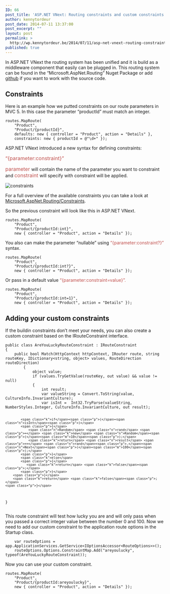 ```yaml
---
ID: 66
post_title: 'ASP.NET VNext: Routing constraints and custom constraints'
author: kennytordeur
post_date: 2014-07-11 13:37:00
post_excerpt: ""
layout: post
permalink: >
  http://wp.kennytordeur.be/2014/07/11/asp-net-vnext-routing-constraints-and-custom-constraints/
published: true
---
```

In ASP.NET VNext the routing system has been unified and it is build as a middleware component that easily can be plugged in. This routing system can be found in the “Microsoft.AspNet.Routing” Nuget Package or add <a href="https://github.com/aspnet/Routing">github</a> if you want to work with the source code.

<h2>Constraints</h2>

Here is an example how we putted constraints on our route parameters in MVC 5. In this case the parameter “productId” must match an integer.

<div class="highlight"><pre><code class="language-csharp" data-lang="csharp"><span class="n">routes</span><span class="p">.</span><span class="n">MapRoute</span><span class="p">(</span>
    <span class="s">&quot;Product&quot;</span><span class="p">,</span> 
    <span class="s">&quot;Product/{productId}&quot;</span><span class="p">,</span> 
    <span class="n">defaults</span><span class="p">:</span> <span class="k">new</span> <span class="p">{</span> <span class="n">controller</span> <span class="p">=</span> <span class="s">&quot;Product&quot;</span><span class="p">,</span> <span class="n">action</span> <span class="p">=</span> <span class="s">&quot;Details&quot;</span> <span class="p">},</span> 
    <span class="n">constraints</span><span class="p">:</span> <span class="k">new</span> <span class="p">{</span> <span class="n">productId</span> <span class="p">=</span> <span class="s">@&quot;\d+&quot;</span> <span class="p">});</span>
</code></pre></div>

ASP.NET VNext introduced a new syntax for defining constraints:</p>

<span style="color: #c0504d; font-size: medium">“{parameter:constraint}”</span>

<span style="color: #c0504d; font-size: 12pt">parameter </span>will contain the name of the parameter you want to constraint and <span style="color: #c0504d; font-size: 12pt">constraint </span>will specify with constraint will be applied.

<img src="http://blog.kennytordeur.be/images/2014-07-11-aspnet-vnext-routing-constraints-and-custom-constraints/constraints.png" alt="constraints">

For a full overview of the available constraints you can take a look at <a href="htpps://github.com/aspnet/Routing/tree/dev/src/Microsoft.AspNet.Routing/Constraints">Microsoft.AspNet.Routing/Constraints</a>.

So the previous constraint will look like this in ASP.NET VNext.

<div class="highlight"><pre><code class="language-csharp" data-lang="csharp"><span class="n">routes</span><span class="p">.</span><span class="n">MapRoute</span><span class="p">(</span>
    <span class="s">&quot;Product&quot;</span><span class="p">,</span> 
    <span class="s">&quot;Product/{productId:int}&quot;</span><span class="p">,</span> 
    <span class="k">new</span> <span class="p">{</span> <span class="n">controller</span> <span class="p">=</span> <span class="s">&quot;Product&quot;</span><span class="p">,</span> <span class="n">action</span> <span class="p">=</span> <span class="s">&quot;Details&quot;</span> <span class="p">});</span>
</code></pre></div>

You also can make the parameter “nullable” using <span style="color: #c0504d">“{parameter:constraint?}” </span>syntax.

<div class="highlight"><pre><code class="language-csharp" data-lang="csharp"><span class="n">routes</span><span class="p">.</span><span class="n">MapRoute</span><span class="p">(</span>
    <span class="s">&quot;Product&quot;</span><span class="p">,</span> 
    <span class="s">&quot;Product/{productId:int?}&quot;</span><span class="p">,</span> 
    <span class="k">new</span> <span class="p">{</span> <span class="n">controller</span> <span class="p">=</span> <span class="s">&quot;Product&quot;</span><span class="p">,</span> <span class="n">action</span> <span class="p">=</span> <span class="s">&quot;Details&quot;</span> <span class="p">});</span>
</code></pre></div>

Or pass in a default value <span style="color: #c0504d">“{parameter:constraint=value}”.

<div class="highlight"><pre><code class="language-csharp" data-lang="csharp"><span class="n">routes</span><span class="p">.</span><span class="n">MapRoute</span><span class="p">(</span>
    <span class="s">&quot;Product&quot;</span><span class="p">,</span> 
    <span class="s">&quot;Product/{productId:int=1}&quot;</span><span class="p">,</span> 
    <span class="k">new</span> <span class="p">{</span> <span class="n">controller</span> <span class="p">=</span> <span class="s">&quot;Product&quot;</span><span class="p">,</span> <span class="n">action</span> <span class="p">=</span> <span class="s">&quot;Details&quot;</span> <span class="p">});</span>
</code></pre></div>

<h2>Adding your custom constraints</h2>

If the buildin constraints don’t meet your needs, you can also create a custom constraint based on the IRouteConstraint interface.

<div class="highlight"><pre><code class="language-csharp" data-lang="csharp"><span class="k">public</span> <span class="k">class</span> <span class="nc">AreYouLuckyRouteConstraint</span> <span class="p">:</span> <span class="n">IRouteConstraint</span>
<span class="p">{</span>
    <span class="k">public</span> <span class="kt">bool</span> <span class="nf">Match</span><span class="p">(</span><span class="n">HttpContext</span> <span class="n">httpContext</span><span class="p">,</span> <span class="n">IRouter</span> <span class="n">route</span><span class="p">,</span> <span class="kt">string</span> <span class="n">routeKey</span><span class="p">,</span> <span class="n">IDictionary</span><span class="p">&lt;</span><span class="kt">string</span><span class="p">,</span> <span class="kt">object</span><span class="p">&gt;</span> <span class="n">values</span><span class="p">,</span> <span class="n">RouteDirection</span> <span class="n">routeDirection</span><span class="p">)</span>
        <span class="p">{</span>
            <span class="kt">object</span> <span class="k">value</span><span class="p">;</span>
            <span class="k">if</span> <span class="p">(</span><span class="n">values</span><span class="p">.</span><span class="n">TryGetValue</span><span class="p">(</span><span class="n">routeKey</span><span class="p">,</span> <span class="k">out</span> <span class="k">value</span><span class="p">)</span> <span class="p">&amp;&amp;</span> <span class="k">value</span> <span class="p">!=</span> <span class="k">null</span><span class="p">)</span>
            <span class="p">{</span>
                <span class="kt">int</span> <span class="n">result</span><span class="p">;</span>
                <span class="kt">var</span> <span class="n">valueString</span> <span class="p">=</span> <span class="n">Convert</span><span class="p">.</span><span class="n">ToString</span><span class="p">(</span><span class="k">value</span><span class="p">,</span> <span class="n">CultureInfo</span><span class="p">.</span><span class="n">InvariantCulture</span><span class="p">);</span>
                <span class="kt">var</span> <span class="n">isInt</span> <span class="p">=</span>  <span class="n">Int32</span><span class="p">.</span><span class="n">TryParse</span><span class="p">(</span><span class="n">valueString</span><span class="p">,</span> <span class="n">NumberStyles</span><span class="p">.</span><span class="n">Integer</span><span class="p">,</span> <span class="n">CultureInfo</span><span class="p">.</span><span class="n">InvariantCulture</span><span class="p">,</span> <span class="k">out</span> <span class="n">result</span><span class="p">);</span>


            <span class="k">if</span><span class="p">(</span><span class="n">isInt</span><span class="p">)</span>
            <span class="p">{</span>
                <span class="n">Random</span> <span class="n">rand</span> <span class="p">=</span> <span class="k">new</span> <span class="n">Random</span><span class="p">(</span><span class="m">10</span><span class="p">);</span>
                <span class="k">return</span> <span class="n">result</span> <span class="p">==</span> <span class="n">rand</span><span class="p">.</span><span class="n">Next</span><span class="p">(</span><span class="m">100</span><span class="p">);</span>
            <span class="p">}</span>
            <span class="k">else</span>
            <span class="p">{</span>
               <span class="k">return</span> <span class="k">false</span><span class="p">;</span>
            <span class="p">}</span>
        <span class="p">}</span>
        <span class="k">return</span> <span class="k">false</span><span class="p">;</span>
    <span class="p">}</span>
<span class="p">}</span>
</code></pre></div>

This route constraint will test how lucky you are and will only pass when you passed a correct integer value between the number 0 and 100. Now we need to add our custom constraint to the application route options in the Startup class.

<div class="highlight"><pre><code class="language-csharp" data-lang="csharp">    <span class="kt">var</span> <span class="n">routeOptions</span> <span class="p">=</span> <span class="n">app</span><span class="p">.</span><span class="n">ApplicationServices</span><span class="p">.</span><span class="n">GetService</span><span class="p">&lt;</span><span class="n">IOptionsAccessor</span><span class="p">&lt;</span><span class="n">RouteOptions</span><span class="p">&gt;&gt;();</span>
    <span class="n">routeOptions</span><span class="p">.</span><span class="n">Options</span><span class="p">.</span><span class="n">ConstraintMap</span><span class="p">.</span><span class="n">Add</span><span class="p">(</span><span class="s">&quot;areyoulucky&quot;</span><span class="p">,</span> <span class="k">typeof</span><span class="p">(</span><span class="n">AreYouLuckyRouteConstraint</span><span class="p">));</span>
</code></pre></div>

Now you can use your custom constraint.

<div class="highlight"><pre><code class="language-csharp" data-lang="csharp"><span class="n">routes</span><span class="p">.</span><span class="n">MapRoute</span><span class="p">(</span>
    <span class="s">&quot;Product&quot;</span><span class="p">,</span> 
    <span class="s">&quot;Product/{productId:areyoulucky}&quot;</span><span class="p">,</span> 
    <span class="k">new</span> <span class="p">{</span> <span class="n">controller</span> <span class="p">=</span> <span class="s">&quot;Product&quot;</span><span class="p">,</span> <span class="n">action</span> <span class="p">=</span> <span class="s">&quot;Details&quot;</span> <span class="p">});</span>
</code></pre></div>